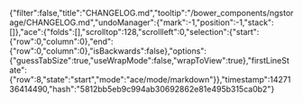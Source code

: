 {"filter":false,"title":"CHANGELOG.md","tooltip":"/bower_components/ngstorage/CHANGELOG.md","undoManager":{"mark":-1,"position":-1,"stack":[]},"ace":{"folds":[],"scrolltop":128,"scrollleft":0,"selection":{"start":{"row":0,"column":0},"end":{"row":0,"column":0},"isBackwards":false},"options":{"guessTabSize":true,"useWrapMode":false,"wrapToView":true},"firstLineState":{"row":8,"state":"start","mode":"ace/mode/markdown"}},"timestamp":1427136414490,"hash":"5812bb5eb9c994ab30692862e81e495b315ca0b2"}